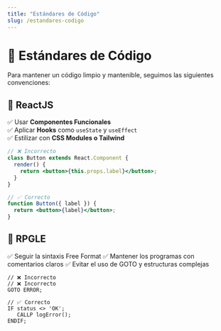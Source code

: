 ```yaml
---
title: "Estándares de Código"
slug: /estandares-codigo
---
```

# 📝 Estándares de Código

Para mantener un código limpio y mantenible, seguimos las siguientes convenciones:

## 🔹 ReactJS
✅ Usar **Componentes Funcionales**  
✅ Aplicar **Hooks** como `useState` y `useEffect`  
✅ Estilizar con **CSS Modules o Tailwind**

```jsx
// ❌ Incorrecto
class Button extends React.Component {
  render() {
    return <button>{this.props.label}</button>;
  }
}

// ✅ Correcto
function Button({ label }) {
  return <button>{label}</button>;
}
```
## 🔹 RPGLE
✅ Seguir la sintaxis Free Format
✅ Mantener los programas con comentarios claros
✅ Evitar el uso de GOTO y estructuras complejas

```rpg
// ❌ Incorrecto
// ❌ Incorrecto
GOTO ERROR;

// ✅ Correcto
IF status <> 'OK';
   CALLP logError();
ENDIF;
```